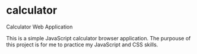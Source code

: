 # calculator
Calculator Web Application

This is a simple JavaScript calculator browser application. The purpouse of this project is for me to practice my JavaScript and CSS skills.

